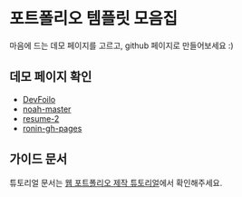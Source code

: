 # 포트폴리오 템플릿 모음집
마음에 드는 데모 페이지를 고르고, github 페이지로 만들어보세요 :)

## 데모 페이지 확인
- [DevFoilo](https://qeadzz12.github.io/portfolio-jsg/devfolio-master/)
- [noah-master](https://qeadzz12.github.io/portfolio-jsg/noah-master/)
- [resume-2](https://qeadzz12.github.io/portfolio-jsg/resume-2-master/)
- [ronin-gh-pages](https://qeadzz12.github.io/portfolio-jsg/ronin-gh-pages/)

## 가이드 문서

튜토리얼 문서는 [웹 포트폴리오 제작 튜토리얼](https://www.notion.so/cucus/85e3bec77d904f1fa282cec4756232c3)에서 확인해주세요.
